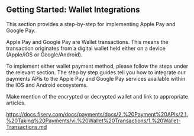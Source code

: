## Getting Started: Wallet Integrations

This section provides a step-by-step for implementing Apple Pay and Google Pay.

Apple Pay and Google Pay are Wallet transactions. This means the transaction originates from a digital wallet held either on a device (Apple/iOS or Google/Android).

To implement either wallet payment method, please follow the steps under the relevant section. The step by step guides tell you how to integrate our payments APIs to the Apple Pay and Google Pay services available within the IOS and Android ecosystems.

Make mention of the encrypted or decrypted wallet and link to appropriate articles.


https://docs.fiserv.com/docs/payments/docs/2.%20Payment%20APIs/2.1.%20Taking%20Payments/vi.%20Wallet%20Transactions/1.%20Wallet-Transactions.md